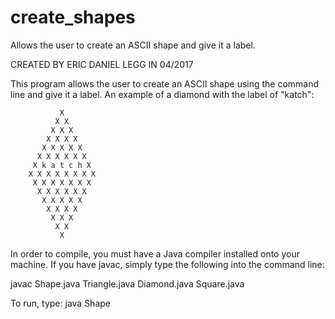 # create_shapes
Allows the user to create an ASCII shape and give it a label.

CREATED BY ERIC DANIEL LEGG IN 04/2017

This program allows the user to create an ASCII shape using the command line and give it a label. An example of a diamond with the label of "katch": 

               X
              X X
             X X X
            X X X X
           X X X X X
          X X X X X X
         X k a t c h X
        X X X X X X X X
         X X X X X X X
          X X X X X X
           X X X X X
            X X X X
             X X X
              X X
               X

In order to compile, you must have a Java compiler installed onto your machine. If you have javac, simply type the following into the command line: 

javac Shape.java Triangle.java Diamond.java Square.java

To run, type: 
java Shape
